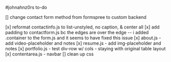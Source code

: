 #johnahnz0rs to-do

[] change contact form method from formspree to custom backend

[x] reformat contactinfo.js to list-unstyled, no caption, & center all
[x] add padding to contactform.js bc the edges are over the edge -- i added .container to the form.js and it seems to have fixed this issue
[x] about.js - add video-placeholder and notes
[x] resume.js - add img-placeholder and notes
[x] portfolio.js - test div-row w/ cols - staying with original table layout
[x] contentarea.js - navbar
[] clean up css